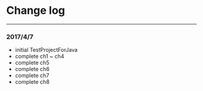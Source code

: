 #  Change log

---

### 2017/4/7

* initial TestProjectForJava
* complete ch1 ~ ch4
* complete ch5
* complete ch6
* complete ch7
* complete ch8